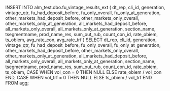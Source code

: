 INSERT INTO alm_test.dbo.fu_vintage_results_ext (
    dt_rep, cli_id, generation, vintage_qtr,
    fu_had_deposit_before, fu_only_overall, fu_only_at_generation,
    other_markets_had_deposit_before, other_markets_only_overall, other_markets_only_at_generation,
    all_markets_had_deposit_before, all_markets_only_overall, all_markets_only_at_generation,
    section_name, tsegmentname, prod_name_res,
    sum_out_rub, count_con_id, rate_obiem, ts_obiem,
    avg_rate_con, avg_rate_trf
)
SELECT
    dt_rep, cli_id, generation, vintage_qtr,
    fu_had_deposit_before, fu_only_overall, fu_only_at_generation,
    other_markets_had_deposit_before, other_markets_only_overall, other_markets_only_at_generation,
    all_markets_had_deposit_before, all_markets_only_overall, all_markets_only_at_generation,
    section_name, tsegmentname, prod_name_res,
    sum_out_rub, count_con_id, rate_obiem, ts_obiem,
    CASE WHEN vol_con = 0 THEN NULL ELSE rate_obiem / vol_con END,
    CASE WHEN vol_trf = 0 THEN NULL ELSE ts_obiem   / vol_trf END
FROM agg;
